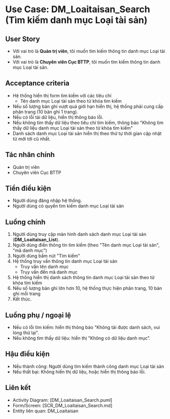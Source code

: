 # Use Case: DM_Loaitaisan_Search (Tìm kiếm danh mục Loại tài sản)

## User Story
- Với vai trò là **Quản trị viên**, tôi muốn tìm kiếm thông tin danh mục Loại tài sản.
- Với vai trò là **Chuyên viên Cục BTTP**, tôi muốn tìm kiếm thông tin danh mục Loại tài sản.


## Acceptance criteria
- Hệ thống hiển thị form tìm kiếm với các tiêu chí
    - Tên danh mục Loại tài sản theo từ khóa tìm kiếm
- Nếu số lượng bản ghi vượt quá giới hạn hiển thị, hệ thống phải cung cấp phân trang (10 bản ghi 1 trang).
- Nếu có lỗi tải dữ liệu, hiển thị thông báo lỗi.
- Nếu không tìm thấy dữ liệu theo tiêu chí tìm kiếm, thông báo "Không tìm thấy dữ liệu danh mục Loại tài sản theo từ khóa tìm kiếm"
- Danh sách danh mục Loại tài sản hiển thị theo thứ tự thời gian cập nhật từ mới tới cũ nhất.

## Tác nhân chính
- Quản trị viên
- Chuyên viên Cục BTTP

## Tiền điều kiện
- Người dùng đăng nhập hệ thống.
- Người dùng có quyền tìm kiếm danh mục Loại tài sản

## Luồng chính
1. Người dùng truy cập màn hình danh sách danh mục Loại tài sản (**DM_Loaitaisan_List**).
2. Người dùng điền thông tin tìm kiếm (theo "Tên danh mục Loại tài sản", "mã danh mục")
3. Người dùng bấm nút "Tìm kiếm"
4. Hệ thống truy vấn thông tin danh mục Loại tài sản
    - Truy vấn tên danh mục
    - Truy vấn đến mã danh mục
5. Hệ thống hiển thị danh sách thông tin danh mục Loại tài sản theo từ khóa tìm kiếm
6. Nếu số lượng bản ghi lớn hơn 10, hệ thống thực hiện phân trang, 10 bản ghi mỗi trang
7. Kết thúc.

## Luồng phụ / ngoại lệ
- Nếu có lỗi tìm kiếm: hiển thị thông báo "Không tải được danh sách, vui lòng thử lại".
- Nếu không tìm thấy dữ liệu: hiển thị "Không có dữ liệu danh mục".

## Hậu điều kiện
- Nếu thành công: Người dùng tìm kiếm thành công danh mục Loại tài sản
- Nếu thất bại: Không hiển thị dữ liệu, hoặc hiển thị thông báo lỗi.

## Liên kết
- Activity Diagram: [DM_Loaitaisan_Search.puml]
- Form/Screen: [SCR_DM_Loaitaisan_Search.md]
- Entity liên quan: DM_Loaitaisan
